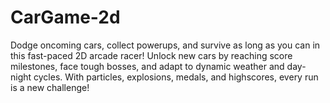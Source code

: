 # CarGame-2d
Dodge oncoming cars, collect powerups, and survive as long as you can in this fast-paced 2D arcade racer! Unlock new cars by reaching score milestones, face tough bosses, and adapt to dynamic weather and day-night cycles. With particles, explosions, medals, and highscores, every run is a new challenge!

